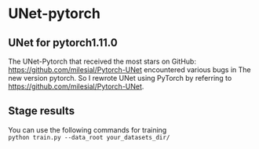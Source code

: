# UNet-pytorch
## UNet for pytorch1.11.0  
The UNet-Pytorch that received the most stars on GitHub: https://github.com/milesial/Pytorch-UNet encountered various bugs in The new version pytorch. So I rewrote UNet using PyTorch by referring to https://github.com/milesial/Pytorch-UNet.
## Stage results
You can use the following commands for training  
`python train.py --data_root your_datasets_dir/`
